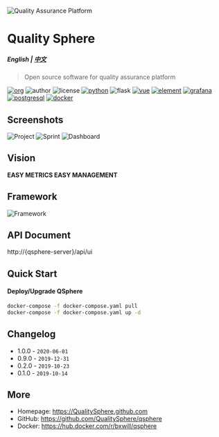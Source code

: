 ![Quality Assurance Platform](https://raw.githubusercontent.com/Quality-Assurance-Platform/qap/master/docs/qap.png)

# Quality Sphere
##### English | [中文](README.cn.md)

> Open source software for quality assurance platform

[![org](https://img.shields.io/static/v1?style=for-the-badge&label=org&message=Truth%20%26%20Insurance%20Office&color=597ed9)](http://bx.baoxian-sz.com)
![author](https://img.shields.io/static/v1?style=for-the-badge&label=author&message=v.stone@163.com&color=blue)
![license](https://img.shields.io/github/license/QualitySphere/qsphere?style=for-the-badge)
[![python](https://img.shields.io/static/v1?style=for-the-badge&logo=python&label=Python&message=3.7&color=3776AB)](https://www.python.org)
![flask](https://img.shields.io/static/v1?style=for-the-badge&logo=Flask&label=flask&message=1.1.1&color=000000)
[![vue](https://img.shields.io/static/v1?style=for-the-badge&logo=Vue.js&label=Vue.js&message=2.6.11&color=4FC08D)](https://vuejs.org)
[![element](https://img.shields.io/static/v1?style=for-the-badge&logo=css3&label=element&message=2.13.0&color=579EF8)](https://element.eleme.cn/#/en-US/component/icon)
[![grafana](https://img.shields.io/static/v1?style=for-the-badge&logo=Grafana&label=grafana&message=6.3.6&color=F46800)]()
[![postgresql](https://img.shields.io/static/v1?style=for-the-badge&logo=PostgresQL&label=postgresql&message=10&color=336791)]()
[![docker](https://img.shields.io/static/v1?style=for-the-badge&logo=docker&label=docker&message=bxwill/qsphere&color=2496ED)](https://hub.docker.com/r/bxwill/qsphere)

## Screenshots

![Project](https://raw.githubusercontent.com/QualitySphere/qsphere/master/docs/project.png)
![Sprint](https://raw.githubusercontent.com/QualitySphere/qsphere/master/docs/sprint.png)
![Dashboard](https://raw.githubusercontent.com/QualitySphere/qsphere/master/docs/dashboard.png)

## Vision

**EASY METRICS EASY MANAGEMENT**

## Framework
![Framework](https://raw.githubusercontent.com/QualitySphere/qsphere/master/docs/framework.png)

## API Document
http://{qsphere-server}/api/ui

## Quick Start

#### Deploy/Upgrade QSphere
```bash
docker-compose -f docker-compose.yaml pull
docker-compose -f docker-compose.yaml up -d
```

## Changelog

- 1.0.0 - `2020-06-01`
- 0.9.0 - `2019-12-31`
- 0.2.0 - `2019-10-23`
- 0.1.0 - `2019-10-14`

## More
- Homepage: https://QualitySphere.github.com
- GitHub: https://github.com/QualitySphere/qsphere
- Docker: https://hub.docker.com/r/bxwill/qsphere

